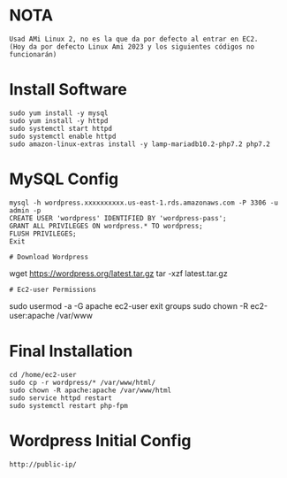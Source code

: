 # NOTA
```
Usad AMi Linux 2, no es la que da por defecto al entrar en EC2. 
(Hoy da por defecto Linux Ami 2023 y los siguientes códigos no funcionarán)
```
# Install Software
```
sudo yum install -y mysql
sudo yum install -y httpd
sudo systemctl start httpd
sudo systemctl enable httpd
sudo amazon-linux-extras install -y lamp-mariadb10.2-php7.2 php7.2
```
# MySQL Config 
```
mysql -h wordpress.xxxxxxxxxx.us-east-1.rds.amazonaws.com -P 3306 -u admin -p
CREATE USER 'wordpress' IDENTIFIED BY 'wordpress-pass';
GRANT ALL PRIVILEGES ON wordpress.* TO wordpress;
FLUSH PRIVILEGES;
Exit

# Download Wordpress
```
wget https://wordpress.org/latest.tar.gz
tar -xzf latest.tar.gz
```
# Ec2-user Permissions
```
sudo usermod -a -G apache ec2-user
exit
groups
sudo chown -R ec2-user:apache /var/www
# Final Installation
```
cd /home/ec2-user
sudo cp -r wordpress/* /var/www/html/
sudo chown -R apache:apache /var/www/html
sudo service httpd restart
sudo systemctl restart php-fpm
```
# Wordpress Initial Config
```
http://public-ip/
```
